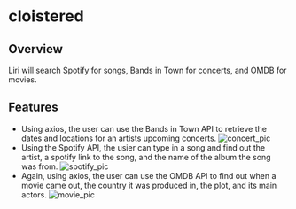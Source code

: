 # cloistered

## Overview

Liri will search Spotify for songs, Bands in Town for concerts, and OMDB for movies.
 
## Features
 * Using axios, the user can use the Bands in Town API to retrieve the dates and locations for an artists upcoming concerts.
 ![concert_pic](https://user-images.githubusercontent.com/52220821/68994998-83354880-084e-11ea-848e-e9c9a8e19b52.png)
 * Using the Spotify API, the usier can type in a song and find out the artist, a spotify link to the song, and the name of the album the song was from. 
 ![spotify_pic](https://user-images.githubusercontent.com/52220821/68995007-8defdd80-084e-11ea-8005-4823a4675d9b.png)
 * Again, using axios, the user can use the OMDB API to find out when a movie came out, the country it was produced in, the plot, and its main actors. 
![movie_pic](https://user-images.githubusercontent.com/52220821/68995006-8c261a00-084e-11ea-8f8e-b6c5d14e3cf0.png)



